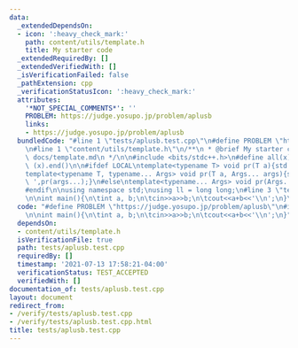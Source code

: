 ```yaml
---
data:
  _extendedDependsOn:
  - icon: ':heavy_check_mark:'
    path: content/utils/template.h
    title: My starter code
  _extendedRequiredBy: []
  _extendedVerifiedWith: []
  _isVerificationFailed: false
  _pathExtension: cpp
  _verificationStatusIcon: ':heavy_check_mark:'
  attributes:
    '*NOT_SPECIAL_COMMENTS*': ''
    PROBLEM: https://judge.yosupo.jp/problem/aplusb
    links:
    - https://judge.yosupo.jp/problem/aplusb
  bundledCode: "#line 1 \"tests/aplusb.test.cpp\"\n#define PROBLEM \"https://judge.yosupo.jp/problem/aplusb\"\
    \n#line 1 \"content/utils/template.h\"\n/**\n * @brief My starter code\n * @docs\
    \ docs/template.md\n */\n\n#include <bits/stdc++.h>\n#define all(x) (x).begin(),\
    \ (x).end()\n\n#ifdef LOCAL\ntemplate<typename T> void pr(T a){std::cerr<<a<<std::endl;}\n\
    template<typename T, typename... Args> void pr(T a, Args... args){std::cerr<<a<<'\
    \ ',pr(args...);}\n#else\ntemplate<typename... Args> void pr(Args... args){}\n\
    #endif\n\nusing namespace std;\nusing ll = long long;\n#line 3 \"tests/aplusb.test.cpp\"\
    \n\nint main(){\n\tint a, b;\n\tcin>>a>>b;\n\tcout<<a+b<<'\\n';\n}\n"
  code: "#define PROBLEM \"https://judge.yosupo.jp/problem/aplusb\"\n#include \"../content/utils/template.h\"\
    \n\nint main(){\n\tint a, b;\n\tcin>>a>>b;\n\tcout<<a+b<<'\\n';\n}"
  dependsOn:
  - content/utils/template.h
  isVerificationFile: true
  path: tests/aplusb.test.cpp
  requiredBy: []
  timestamp: '2021-07-13 17:58:21-04:00'
  verificationStatus: TEST_ACCEPTED
  verifiedWith: []
documentation_of: tests/aplusb.test.cpp
layout: document
redirect_from:
- /verify/tests/aplusb.test.cpp
- /verify/tests/aplusb.test.cpp.html
title: tests/aplusb.test.cpp
---
```

